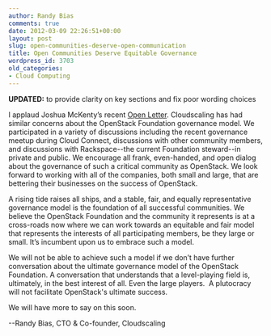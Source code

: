 ```yaml
---
author: Randy Bias
comments: true
date: 2012-03-09 22:26:51+00:00
layout: post
slug: open-communities-deserve-open-communication
title: Open Communities Deserve Equitable Governance
wordpress_id: 3703
old_categories:
- Cloud Computing
---
```


**UPDATED:** to provide clarity on key sections and fix poor wording choices

I applaud Joshua McKenty’s recent [Open Letter](http://www.pistoncloud.com/blog/). Cloudscaling has had similar concerns about the OpenStack Foundation governance model. We participated in a variety of discussions including the recent governance meetup during Cloud Connect, discussions with other community members, and discussions with Rackspace--the current Foundation steward--in private and public. We encourage all frank, even-handed, and open dialog about the governance of such a critical community as OpenStack. We look forward to working with all of the companies, both small and large, that are bettering their businesses on the success of OpenStack.

A rising tide raises all ships, and a stable, fair, and equally representative governance model is the foundation of all successful communities. We believe the OpenStack Foundation and the community it represents is at a cross-roads now where we can work towards an equitable and fair model that represents the interests of all participating members, be they large or small. It’s incumbent upon us to embrace such a model.

We will not be able to achieve such a model if we don’t have further conversation about the ultimate governance model of the OpenStack Foundation. A conversation that understands that a level-playing field is, ultimately, in the best interest of all. Even the large players.  A plutocracy will not facilitate OpenStack's ultimate success.

We will have more to say on this soon.

--Randy Bias, CTO & Co-founder, Cloudscaling
